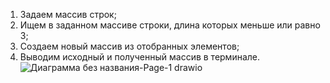 1) Задаем массив строк;
2) Ищем в заданном массиве строки, длина которых меньше или равно 3;
3) Создаем новый массив из отобранных элементов;
4) Выводим исходный и полученный массив в терминале.
![Диаграмма без названия-Page-1 drawio](https://user-images.githubusercontent.com/116811408/222972680-473550bb-311b-4746-a285-7c9452e6fabb.png)
